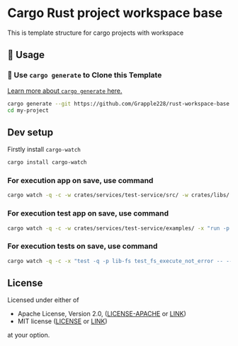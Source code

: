 # Cargo Rust project workspace base

This is template structure for cargo projects with workspace

## 🚴 Usage

### 🐑 Use `cargo generate` to Clone this Template

[Learn more about `cargo generate` here.](https://github.com/ashleygwilliams/cargo-generate)

```sh
cargo generate --git https://github.com/Grapple228/rust-workspace-base.git --name my-project
cd my-project
```

## Dev setup

Firstly install `cargo-watch`

```sh
cargo install cargo-watch
```

### For execution app on save, use command

```sh
cargo watch -q -c -w crates/services/test-service/src/ -w crates/libs/ -w .cargo/ -x "run -p test-service"
```

### For execution test app on save, use command

```sh
cargo watch -q -c -w crates/services/test-service/examples/ -x "run -p test-service --example quick-dev"
```

### For execution tests on save, use command

```sh
cargo watch -q -c -x "test -q -p lib-fs test_fs_execute_not_error -- --nocapture"
```

## License

Licensed under either of

- Apache License, Version 2.0, ([LICENSE-APACHE](LICENSE-APACHE) or [LINK](http://www.apache.org/licenses/LICENSE-2.0))
- MIT license ([LICENSE](LICENSE) or [LINK](http://opensource.org/licenses/MIT))

at your option.
